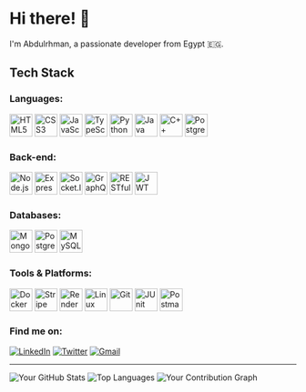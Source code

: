 # Hi there! 👋

I'm Abdulrhman, a passionate developer from Egypt 🇪🇬.

## Tech Stack

### Languages:
<img src="https://www.w3schools.com/icons/html5.svg" width="40" height="40" title="HTML5"/> 
<img src="https://www.w3schools.com/icons/css3.svg" width="40" height="40" title="CSS3"/> 
<img src="https://www.w3schools.com/icons/javascript.svg" width="40" height="40" title="JavaScript"/> 
<img src="https://www.w3schools.com/icons/typescript.svg" width="40" height="40" title="TypeScript"/> 
<img src="https://www.w3schools.com/icons/python.svg" width="40" height="40" title="Python"/> 
<img src="https://www.w3schools.com/icons/java.svg" width="40" height="40" title="Java"/> 
<img src="https://www.w3schools.com/icons/cplusplus.svg" width="40" height="40" title="C++"/> 
<img src="https://www.w3schools.com/icons/postgresql.svg" width="40" height="40" title="PostgreSQL"/>

### Back-end:
<img src="https://www.w3schools.com/icons/nodejs.svg" width="40" height="40" title="Node.js"/> 
<img src="https://www.w3schools.com/icons/express.svg" width="40" height="40" title="Express.js"/> 
<img src="https://www.w3schools.com/icons/socketio.svg" width="40" height="40" title="Socket.IO"/> 
<img src="https://www.w3schools.com/icons/graphql.svg" width="40" height="40" title="GraphQL"/> 
<img src="https://www.w3schools.com/icons/rest-api.svg" width="40" height="40" title="RESTful API"/> 
<img src="https://www.w3schools.com/icons/json-web-tokens.svg" width="40" height="40" title="JWT"/>

### Databases:
<img src="https://www.w3schools.com/icons/mongodb.svg" width="40" height="40" title="MongoDB"/> 
<img src="https://www.w3schools.com/icons/postgresql.svg" width="40" height="40" title="PostgreSQL"/> 
<img src="https://www.w3schools.com/icons/mysql.svg" width="40" height="40" title="MySQL"/>

### Tools & Platforms:
<img src="https://www.w3schools.com/icons/docker.svg" width="40" height="40" title="Docker"/> 
<img src="https://www.w3schools.com/icons/stripe.svg" width="40" height="40" title="Stripe"/> 
<img src="https://www.w3schools.com/icons/render.svg" width="40" height="40" title="Render"/> 
<img src="https://www.w3schools.com/icons/linux.svg" width="40" height="40" title="Linux"/> 
<img src="https://www.w3schools.com/icons/git.svg" width="40" height="40" title="Git"/> 
<img src="https://www.w3schools.com/icons/junit.svg" width="40" height="40" title="JUnit"/> 
<img src="https://www.w3schools.com/icons/postman.svg" width="40" height="40" title="Postman"/>


### Find me on:
[![LinkedIn](https://img.shields.io/badge/LinkedIn-0077B5?style=plastic&logo=linkedin&logoColor=white)](https://www.linkedin.com/in/shredam/)
[![Twitter](https://img.shields.io/badge/Twitter-1DA1F2?style=plastic&logo=twitter&logoColor=white)](https://x.com/shredam1)
[![Gmail](https://img.shields.io/badge/Gmail-D14836?style=plastic&logo=gmail&logoColor=white)](https://mail.google.com/mail/?view=cm&fs=1&to=abdosheredam@gmail.com)

---

![Your GitHub Stats](https://github-readme-stats.vercel.app/api?username=shredam&show_icons=true&theme=radical)
![Top Languages](https://github-readme-stats.vercel.app/api/top-langs/?username=shredam&layout=compact&theme=radical)
![Your Contribution Graph](https://github-profile-summary-cards.vercel.app/api/cards/profile-details?username=shredam&theme=dracula)

